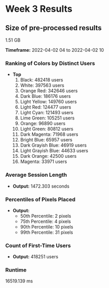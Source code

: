 # Week 3 Results

## Size of pre-processed results
1.51 GB

**Timeframe:** 2022-04-02 04 to 2022-04-02 10

### Ranking of Colors by Distinct Users
- **Top**
  1. Black: 482418 users
  2. White: 397563 users
  3. Orange Red: 342646 users
  4. Dark Blue: 186176 users
  5. Light Yellow: 149760 users
  6. Light Red: 124477 users
  7. Light Cyan: 121493 users
  8. Lime Green: 105251 users
  9. Orange: 96890 users
  10. Light Green: 80812 users
  11. Dark Magenta: 71968 users
  12. Bright Blue: 65957 users
  13. Dark Grayish Blue: 46919 users
  14. Light Grayish Blue: 44633 users
  15. Dark Orange: 42500 users
  16. Magenta: 33971 users

### Average Session Length
- **Output:** 1472.303 seconds

### Percentiles of Pixels Placed
- **Output:**
  - 50th Percentile: 2 pixels
  - 75th Percentile: 4 pixels
  - 90th Percentile: 10 pixels
  - 99th Percentile: 31 pixels

### Count of First-Time Users
- **Output:** 418251 users

### Runtime
16519.139 ms
